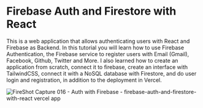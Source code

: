 # Firebase Auth and Firestore with React
This is a web application that allows authenticating users with React and Firebase as Backend. In this tutorial you will learn how to use Firebase Authentication, the Firebase service to register users with Email (Gmail), Facebook, Github, Twitter and More. I also learned how to create an application from scratch, connect it to firebase, create an interface with TailwindCSS, connect it with a NoSQL database with Firestore, and do user login and registration, in addition to the deployment in Vercel.

![FireShot Capture 016 - Auth with Firebase - firebase-auth-and-firestore-with-react vercel app](https://github.com/adore1968/firebase-auth-and-firestore-with-react/assets/101434158/645d339e-f613-42d8-b86b-abfb1aa4e82b)
